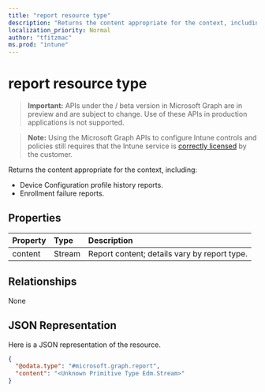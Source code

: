 ```yaml
---
title: "report resource type"
description: "Returns the content appropriate for the context, including:"
localization_priority: Normal
author: "tfitzmac"
ms.prod: "intune"
---
```


# report resource type

> **Important:** APIs under the / beta version in Microsoft Graph are in preview and are subject to change. Use of these APIs in production applications is not supported.

> **Note:** Using the Microsoft Graph APIs to configure Intune controls and policies still requires that the Intune service is [correctly licensed](https://go.microsoft.com/fwlink/?linkid=839381) by the customer.

Returns the content appropriate for the context, including:

- Device Configuration profile history reports.
- Enrollment failure reports.

## Properties
|Property|Type|Description|
|:---|:---|:---|
|content|Stream|Report content; details vary by report type.|

## Relationships
None

## JSON Representation
Here is a JSON representation of the resource.
<!-- {
  "blockType": "resource",
  "keyProperty": "id",
  "@odata.type": "microsoft.graph.report"
}
-->
``` json
{
  "@odata.type": "#microsoft.graph.report",
  "content": "<Unknown Primitive Type Edm.Stream>"
}
```



